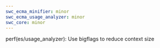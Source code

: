 ```yaml
---
swc_ecma_minifier: minor
swc_ecma_usage_analyzer: minor
swc_core: minor
---
```


perf(es/usage_analyzer): Use bigflags to reduce context size
